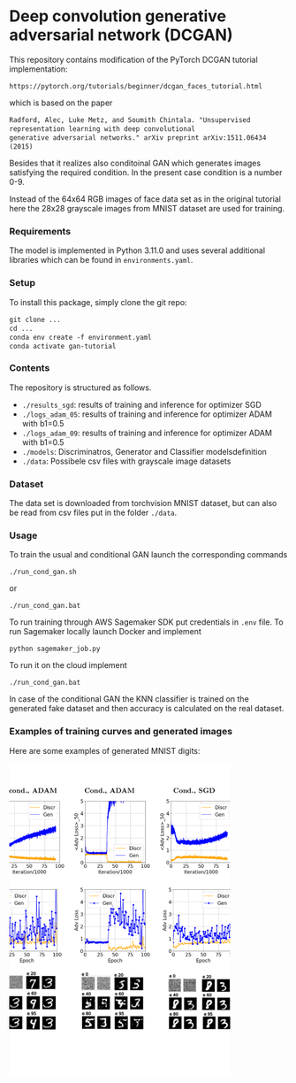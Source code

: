 Deep convolution generative adversarial network (DCGAN)
============================================

This repository contains modification of the PyTorch DCGAN tutorial implementation:
```
https://pytorch.org/tutorials/beginner/dcgan_faces_tutorial.html
```
which is based on the paper

```
Radford, Alec, Luke Metz, and Soumith Chintala. "Unsupervised representation learning with deep convolutional 
generative adversarial networks." arXiv preprint arXiv:1511.06434 (2015)
```

Besides that it realizes also conditoinal GAN which  generates images satisfying the 
required condition. In the present case condition is a number 0-9. 

Instead of the 64x64 RGB images of face data set as in the original tutorial here the 
28x28 grayscale images from MNIST dataset are used 
for training. 

### Requirements

The model is implemented in Python 3.11.0 and uses several additional libraries which can be found in
`environments.yaml`.

### Setup

To install this package, simply clone the git repo:

```
git clone ...
cd ...
conda env create -f environment.yaml
conda activate gan-tutorial
```

### Contents

The repository is structured as follows.

* `./results_sgd`: results of training and inference for optimizer SGD
* `./logs_adam_05`: results of training and inference for optimizer ADAM with b1=0.5
*  `./logs_adam_09`: results of training and inference for optimizer ADAM with b1=0.5
* `./models`: Discriminatros, Generator and Classifier modelsdefinition
* `./data`:  Possibele csv files with grayscale image datasets

### Dataset

The data set is downloaded from torchvision MNIST dataset, but can also be read from csv files
put in the folder `./data`.

### Usage

To train the usual and conditional GAN launch the corresponding commands

```
./run_cond_gan.sh
```
or
```
./run_cond_gan.bat
```

To run training through AWS Sagemaker SDK  put credentials in `.env` file. 
To run Sagemaker locally launch Docker and implement

```
python sagemaker_job.py
```
To run it on the cloud implement
```
./run_cond_gan.bat
```

In case of the conditional GAN the KNN classifier is trained on the generated fake dataset and 
then accuracy is calculated on the real dataset. 

### Examples of training curves and generated images

Here are some examples of generated MNIST digits:

<img src="images/GANMNISTexamples.png" alt="DCGAN examples" width="400">

